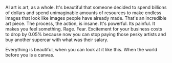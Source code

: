 AI art is art, as a whole. It's beautiful that someone decided to spend billions of dollars and spend unimaginable amounts of resources to make endless images that look like images people have already made. That's an incredible art piece. The process, the action, is insane. It's powerful. Its painful. It makes you feel something. Rage. Fear. Excitement for your business costs to drop by 0.05% because now you can stop paying those pesky artists and buy another supercar with what was their salary.

Everything is beautiful, when you can look at it like this. When the world before you is a canvas. 